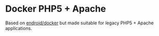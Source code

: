 # Docker PHP5 + Apache

Based on [endroid/docker](https://github.com/endroid/docker) but made suitable
for legacy PHP5 + Apache applications.